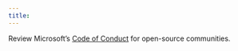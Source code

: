 ```yaml
---
title:                             
---
```

Review Microsoft’s  [Code of Conduct](https://opensource.microsoft.com/codeofconduct/) for open-source communities.
